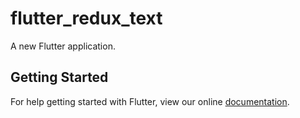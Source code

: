 # flutter_redux_text

A new Flutter application.

## Getting Started

For help getting started with Flutter, view our online
[documentation](https://flutter.io/).
